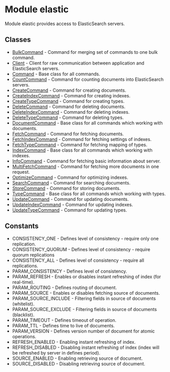 # Module elastic
Module elastic provides access to ElasticSearch servers.

## Classes
* [BulkCommand](doc/bulk_command.md) - Command for merging set of commands to one bulk command.
* [Client](doc/client.md) - Client for raw communication between application and ElasticSearch servers.
* [Command](doc/command.md) - Base class for all commands.
* [CountCommand](doc/count_command.md) - Command for counting documents into ElasticSearch servers.
* [CreateCommand](doc/create_command.md) - Command for creating documents.
* [CreateIndexCommand](doc/create_index_command.md) - Command for creating indexes.
* [CreateTypeCommand](doc/create_type_command.md) - Command for creating types.
* [DeleteCommand](doc/delete_command.md) - Command for deleting documents.
* [DeleteIndexCommand](doc/delete_index_command.md) - Command for deleting indexes.
* [DeleteTypeCommand](doc/delete_type_command.md) - Command for deleting types.
* [DocumentCommand](doc/document_command.md) - Base class for all commands which working with documents.
* [FetchCommand](doc/fetch_command.md) - Command for fetching documents.
* [FetchIndexCommand](doc/fetch_index_command.md) - Command for fetching settings of indexes.
* [FetchTypeCommand](doc/fetch_type_command.md) - Command for fetching mapping of types.
* [IndexCommand](doc/index_command.md) - Base class for all commands which working with indexes.
* [InfoCommand](doc/info_command.md) - Command for fetching basic information about server.
* [MultiFetchCommand](doc/multi_fetch_command.md) - Command for fetching more documents in one request.
* [OptimizeCommand](doc/optimize_command.md) - Command for optimizing indexes.
* [SearchCommand](doc/search_command.md) - Command for searching documents.
* [StoreCommand](doc/store_command.md) - Command for storing documents.
* [TypeCommand](doc/type_command.md) - Base class for all commands which working with types.
* [UpdateCommand](doc/update_command.md) - Command for updating documents.
* [UpdateIndexCommand](doc/update_index_command.md) - Command for updating indexes.
* [UpdateTypeCommand](doc/update_type_command.md) - Command for updating types.

## Constants
* CONSISTENCY_ONE - Defines level of consistency - require only one replication.
* CONSISTENCY_QUORUM - Defines level of consistency - require quorum replications
* CONSISTENCY_ALL - Defines level of consistency - require all replications.
* PARAM_CONSISTENCY - Defines level of consistency.
* PARAM_REFRESH - Enables or disables instant refreshing of index (for real-time).
* PARAM_ROUTING - Defines routing of document.
* PARAM_SOURCE - Enables or disables fetching source of documents.
* PARAM_SOURCE_INCLUDE - Filtering fields in source of documents (whitelist).
* PARAM_SOURCE_EXCLUDE - Filtering fields in source of documents (blacklist).
* PARAM_TIMEOUT - Defines timeout of operation.
* PARAM_TTL - Defines time to live of documents.
* PARAM_VERSION - Defines version number of document for atomic operations.
* REFRESH_ENABLED - Enabling instant refreshing of index.
* REFRESH_DISABLED - Disabling instant refreshing of index (index will be refreshed by server in defines period).
* SOURCE_ENABLED - Enabling retrieving source of document.
* SOURCE_DISABLED - Disabling retrieving source of document.
